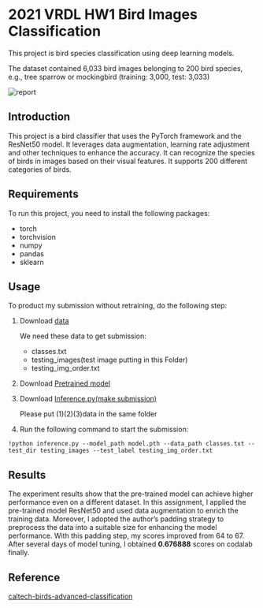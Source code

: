 # 2021 VRDL HW1 Bird Images Classification
This project is bird species classification using deep learning models. 

The dataset contained 6,033 bird images belonging to 200 bird species, e.g., tree sparrow or mockingbird (training: 3,000, test: 3,033)

![report](https://github.com/jiejin0327/2021-VRDL-HW1-Bird-Images-Classification/blob/main/report.JPG)

## Introduction
This project is a bird classifier that uses the PyTorch framework and the ResNet50 model. It leverages data augmentation, learning rate adjustment and other techniques to enhance the accuracy. It can recognize the species of birds in images based on their visual features. It supports 200 different categories of birds. 

## Requirements
To run this project, you need to install the following packages:

- torch
- torchvision
- numpy
- pandas
- sklearn

## Usage
To product my submission without retraining, do the following step:

1. Download [data](https://competitions.codalab.org/my/datasets/download/83f7141a-641e-4e32-8d0c-42b482457836)
  
   We need these data to get submission:
  
    - classes.txt
    - testing_images(test image putting in this Folder)
    - testing_img_order.txt  
    
2. Download [Pretrained model](https://drive.google.com/uc?export=download&id=1yKz2pEB2N6u9DKrmtio9-RaDM3h29u6s)
3. Download [Inference.py(make submission)](https://drive.google.com/uc?export=download&id=1MxxValX4DfHhJn0c8A4CPdWX6Vo7S87R)

   Please put (1)(2)(3)data in the same folder

4. Run the following command to start the submission:
```
!python inference.py --model_path model.pth --data_path classes.txt --test_dir testing_images --test_label testing_img_order.txt
```
## Results
The experiment results show that the pre-trained model can achieve higher performance even on a different dataset. In this assignment, I applied the pre-trained model ResNet50 and used data augmentation to enrich the training data. Moreover, I adopted the author’s padding strategy to preprocess the data into a suitable size for enhancing the model performance. With this padding step, my scores improved from 64 to 67. After several days of model tuning, I obtained **0.676888** scores on codalab finally.

## Reference
[caltech-birds-advanced-classification](https://github.com/slipnitskaya/caltech-birds-advanced-classification)
